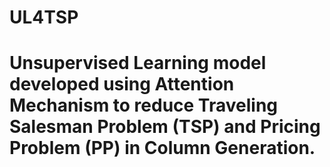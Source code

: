 # UL4TSP

# Unsupervised Learning model developed using Attention Mechanism to reduce Traveling Salesman Problem (TSP) and Pricing Problem (PP) in Column Generation.
